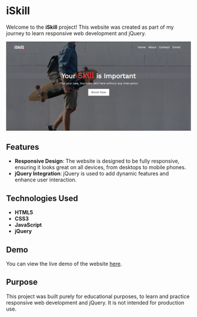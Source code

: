 # iSkill

Welcome to the **iSkill** project! This website was created as part of my journey to learn responsive web development and jQuery.

![iSkill Screenshot](screens/hero%20section.PNG)

## Features

- **Responsive Design**: The website is designed to be fully responsive, ensuring it looks great on all devices, from desktops to mobile phones.
- **jQuery Integration**: jQuery is used to add dynamic features and enhance user interaction.

## Technologies Used

- **HTML5**
- **CSS3**
- **JavaScript**
- **jQuery**

## Demo

You can view the live demo of the website [here](https://ihashir.github.io/iskill-web/).

## Purpose

This project was built purely for educational purposes, to learn and practice responsive web development and jQuery. It is not intended for production use.
